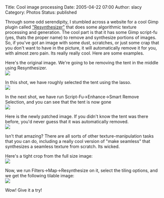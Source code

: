 Title: Cool image processing
Date: 2005-04-22 07:00
Author: slacy
Category: Photos
Status: published

Through some odd serendipity, I stumbled across a website for a cool
Gimp plugin called
["Resynthesizer"](http://www.logarithmic.net/pfh/resynthesizer) that
does some algorithmic texture processing and generation. The cool part
is that it has some Gimp script-fu (yes, thats the proper name) to
remove and synthesize portions of images. So, if you've got an image
with some dust, scratches, or just some crap that you don't want to have
in the picture, it will automatically remove it for you, with almost
zero pain. Its really really cool. Here are some examples.

Here's the original image. We're going to be removing the tent in the
middle using Resynthesizer.  
![](http://slacy.com/blog/images/resynthesizer/img_2470.sized.jpg)

In this shot, we have roughly selected the tent using the lasso.  
![](http://slacy.com/blog/images/resynthesizer/shot1.jpg)

In the next shot, we have run Script-Fu-&gt;Enhance-&gt;Smart Remove
Selection, and you can see that the tent is now gone  
![](http://slacy.com/blog/images/resynthesizer/shot2.jpg)

Here is the newly patched image. If you didn't know the tent was there
before, you'd never guess that it was automatically removed.  
![](http://slacy.com/blog/images/resynthesizer/img_2470.patched.jpg)

Isn't that amazing? There are all sorts of other texture-manipulation
tasks that you can do, including a really cool version of "make
seamless" that synthesizes a seamless texture from scratch. Its wicked.

Here's a tight crop from the full size image:  
![](http://slacy.com/blog/images/resynthesizer/img_2470.cropped.jpg)

Now, we run Filters-&gt;Map-&gt;Resynthesize on it, select the tiling
options, and we get the following tilable image:  
![](http://slacy.com/blog/images/resynthesizer/img_2470.tiled.jpg)

Wow! Give it a try!  
  

